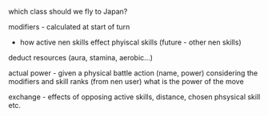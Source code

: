 which class should we fly to Japan?


modifiers - calculated at start of turn
- how active nen skills effect phyiscal skills (future - other nen skills)


deduct resources (aura, stamina, aerobic...)

actual power - given a physical battle action (name, power)
considering the modifiers and skill ranks (from nen user) what is the
power of the move


exchange - effects of opposing active skills, distance, chosen phsysical skill etc.



